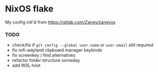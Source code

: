 # NixOS flake

My config init'd from <https://gitlab.com/Zaney/zaneyos>

### TODO

- check/fix if `git config --global user.name` or `user.email` still required
- fix rofi-wayland clipboard manager keybinds
- fix screenkey / find alternatives
- refactor folder structure someday
- add WSL host
